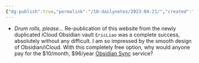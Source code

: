 ```yaml
---
{"dg-publish":true,"permalink":"/10-dailynotes/2023-04-21/","created":"","updated":""}
---
```


- _Drum rolls, please..._ Re-publication of this website from the newly duplicated iCloud Obsidian vault `EricLiao` was a complete success, absolutely without any difficult. I am so impressed by the smooth design of Obsidian/iCloud. With this completely free option, why would anyone pay for the $10/month, $96/year [Obsidian Sync](https://obsidian.md/sync) service?
